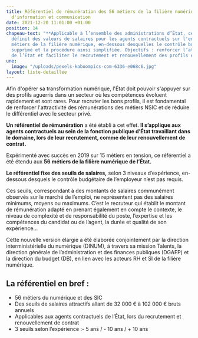 ```yaml
---
title: Référentiel de rémunération des 56 métiers de la filière numérique et des systèmes
  d'information et communication
date: 2021-12-20 11:01:00 +01:00
position: 14
chapeau-text: "**Applicable à l’ensemble des administrations d’État, ce référentiel
  définit des valeurs de salaires pour les agents contractuels sur l'ensemble des
  métiers de la filière numérique, en-dessous desquelles le contrôle budgétaire est
  supprimé et la procédure ainsi simplifiée. Objectifs : renforcer l’attractivité
  de l’État et faciliter le recrutement et renouvellement des profils experts.**"
une:
  image: "/uploads/pexels-kaboompics-com-6336-e068c6.jpg"
layout: liste-detaillee
---
```


Afin d'opérer sa transformation numérique, l'État doit pouvoir s'appuyer sur des profils aguerris dans un secteur où les compétences évoluent rapidement et sont rares. Pour recruter les bons profils, il est fondamental de renforcer l'attractivité des rémunérations des métiers NSIC et de réduire le différentiel avec le secteur privé.

**Un référentiel de rémunération** a été établi à cet effet. 
**Il s’applique aux agents contractuels au sein de la fonction publique d’État travaillant dans le domaine, lors de leur recrutement, comme de leur renouvellement de contrat.**

Expérimenté avec succès en 2019 sur 15 métiers en tension, ce référentiel a été étendu aux **56 métiers de la filière numérique de l’État.**

**Le référentiel fixe des seuils de salaires,** selon 3 niveaux d’expérience, en-dessous desquels le contrôle budgétaire de l’employeur n’est pas requis. 

Ces seuils, correspondant à des montants de salaires communément observés sur le marché de l’emploi, ne représentent pas des salaires minimums, moyens ou maximums. C’est le recruteur qui établit le montant de rémunération adapté en prenant également en compte le contexte, le niveau de complexité et de responsabilité du poste, l’expertise et les compétences du candidat ou de l’agent, la durée et qualité de son expérience…

Cette nouvelle version élargie a été élaborée conjointement par la direction interministérielle du numérique (DINUM), à travers sa mission Talents, la direction générale de l’administration et des finances publiques (DGAFP) et la direction du budget (DB), en lien avec les acteurs RH et SI de la filière numérique.

<div class="noir encadre" style="margin-bottom:30px;"><h2 class="h3">La référentiel en bref :</h2>
<p><ul><li>56 métiers du numérique et des SIC</li>
<li>Des seuils de salaires attractifs allant de 32 000 € à 102 000 € bruts annuels</li>
<li>Applicables aux agents contractuels de l’État, lors du recrutement et renouvellement de contrat</li>
<li>3 seuils selon l’expérience :- 5 ans / - 10 ans / + 10 ans</li></ul></p></div>


